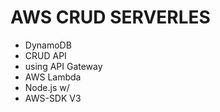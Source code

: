 # AWS CRUD SERVERLES 

* DynamoDB 
* CRUD API 
* using API Gateway
* AWS Lambda 
* Node.js w/ 
* AWS-SDK V3




